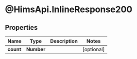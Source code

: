 # @HimsApi.InlineResponse200

## Properties

Name | Type | Description | Notes
------------ | ------------- | ------------- | -------------
**count** | **Number** |  | [optional] 


